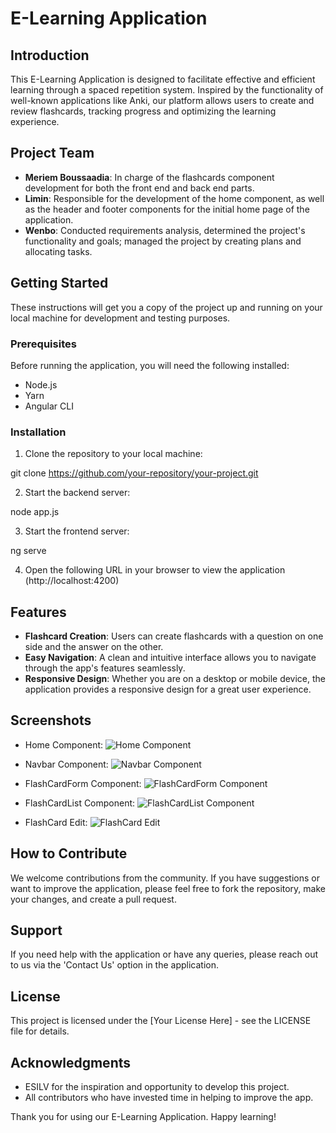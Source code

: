 # E-Learning Application

## Introduction

This E-Learning Application is designed to facilitate effective and efficient learning through a spaced repetition system. Inspired by the functionality of well-known applications like Anki, our platform allows users to create and review flashcards, tracking progress and optimizing the learning experience.

## Project Team

- **Meriem Boussaadia**: In charge of the flashcards component development for both the front end and back end parts.
- **Limin**: Responsible for the development of the home component, as well as the header and footer components for the initial home page of the application.
- **Wenbo**: Conducted requirements analysis, determined the project's functionality and goals; managed the project by creating plans and allocating tasks.

## Getting Started

These instructions will get you a copy of the project up and running on your local machine for development and testing purposes.

### Prerequisites

Before running the application, you will need the following installed:

- Node.js
- Yarn
- Angular CLI

### Installation

1. Clone the repository to your local machine:

git clone https://github.com/your-repository/your-project.git



2. Start the backend server:

node app.js



3. Start the frontend server:

ng serve


4. Open the following URL in your browser to view the application (http://localhost:4200)

## Features

- **Flashcard Creation**: Users can create flashcards with a question on one side and the answer on the other.
- **Easy Navigation**: A clean and intuitive interface allows you to navigate through the app's features seamlessly.
- **Responsive Design**: Whether you are on a desktop or mobile device, the application provides a responsive design for a great user experience.

## Screenshots

- Home Component:
![Home Component](link-to-image)

- Navbar Component:
![Navbar Component](link-to-image)

- FlashCardForm Component:
![FlashCardForm Component](link-to-image)

- FlashCardList Component:
![FlashCardList Component](link-to-image)

- FlashCard Edit:
![FlashCard Edit](link-to-image)

## How to Contribute

We welcome contributions from the community. If you have suggestions or want to improve the application, please feel free to fork the repository, make your changes, and create a pull request.

## Support

If you need help with the application or have any queries, please reach out to us via the 'Contact Us' option in the application.

## License

This project is licensed under the [Your License Here] - see the LICENSE file for details.

## Acknowledgments

- ESILV for the inspiration and opportunity to develop this project.
- All contributors who have invested time in helping to improve the app.

Thank you for using our E-Learning Application. Happy learning!
